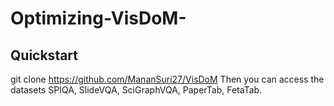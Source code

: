 # Optimizing-VisDoM-

## Quickstart
git clone https://github.com/MananSuri27/VisDoM 
Then you can access the datasets SPIQA, SlideVQA, SciGraphVQA, PaperTab, FetaTab.
